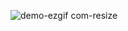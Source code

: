 ![demo-ezgif com-resize](https://github.com/user-attachments/assets/2512d1c5-dfa2-4d7c-88dc-cf4b0c0bfaee)
